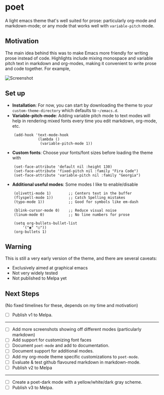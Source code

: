 # poet
A light emacs theme that's well suited for prose: particularly org-mode and markdown-mode; or any mode that works well with `variable-pitch` mode.

## Motivation
The main idea behind this was to make Emacs more friendly for writing prose instead of code. Highlights include mixing monospace and variable pitch text in markdown and org-modes, making it convenient to write prose and code together. For example,

![Screenshot](https://github.com/kunalb/poet/raw/master/screenshot.png)

## Set up
- **Installation**: For now, you can start by downloading the theme to your `custom-theme-directory` which defaults to `~/emacs.d`.
- **Variable-pitch-mode**: Adding variable pitch mode to text modes will help in rendering mixed fonts every time you edit  markdown, org-mode, etc.
```
    (add-hook 'text-mode-hook
               (lambda ()
                (variable-pitch-mode 1))
```
- **Custom fonts**: Choose your fonts/font sizes before loading the theme with
```
    (set-face-attribute 'default nil :height 130)
    (set-face-attribute 'fixed-pitch nil :family "Fira Code")
    (set-face-attribute 'variable-pitch nil :family "Georgia")
```
- **Additional useful modes**: Some modes I like to enable/disable
```
    (olivetti-mode 1)        ;; Centers text in the buffer
    (flyspell-mode 1))       ;; Catch Spelling mistakes
    (typo-mode 1))           ;; Good for symbols like em-dash

    (blink-cursor-mode 0)    ;; Reduce visual noise
    (linum-mode 0)           ;; No line numbers for prose

    (setq org-bullets-bullet-list
        '("◉" "○"))
    (org-bullets 1)
```

## Warning
This is still a very early version of the theme, and there are several caveats:
- Exclusively aimed at graphical emacs
- Not very widely tested
- Not published to Melpa yet

## Next Steps
(No fixed timelines for these, depends on my time and motivation)
- [ ] Publish v1 to Melpa.
---
- [ ] Add more screenshots showing off different modes (particularly markdown)
- [ ] Add support for customizing font faces
- [ ] Document `poet-mode` and add to documentation.
- [ ] Document support for additional modes.
- [ ] Add my org-mode theme specific customizations to `poet-mode`.
- [ ] Evaluate & test github flavoured markdown in markdown-mode.
- [ ] Publish v2 to Melpa
---
- [ ] Create a poet-dark mode with a yellow/white/dark gray scheme.
- [ ] Publish v3 to Melpa.

